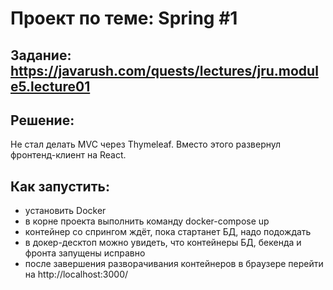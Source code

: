 # Проект по теме: Spring #1

## Задание: https://javarush.com/quests/lectures/jru.module5.lecture01

## Решение:

Не стал делать MVC через Thymeleaf. Вместо этого развернул фронтенд-клиент на React.

## Как запустить:
- установить Docker
- в корне проекта выполнить команду docker-compose up
- контейнер со спрингом ждёт, пока стартанет БД, надо подождать
- в докер-десктоп можно увидеть, что контейнеры БД, бекенда и фронта запущены исправно
- после завершения разворачивания контейнеров в браузере перейти на http://localhost:3000/
